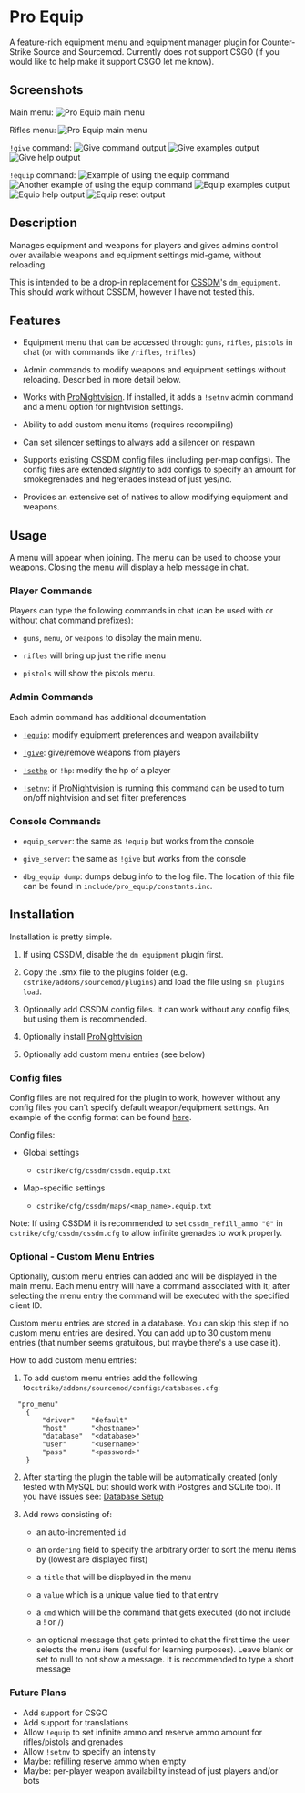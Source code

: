 # Pro Equip

A feature-rich equipment menu and equipment manager plugin for Counter-Strike Source and Sourcemod.  Currently does not support CSGO (if you would like to help make it support CSGO let me know).

## Screenshots

Main menu:
![Pro Equip main menu](screenshots/equip.png)

Rifles menu:
![Pro Equip main menu](screenshots/equip_rifles.png)

`!give` command:
![Give command output](screenshots/give_command.png)
![Give examples output](screenshots/give_examples.png)
![Give help output](screenshots/give_help.png)

`!equip` command:
![Example of using the equip command](screenshots/equip_command.png)
![Another example of using the equip command](screenshots/equip_command2.png)
![Equip examples output](screenshots/equip_examples.png)
![Equip help output](screenshots/equip_help.png)
![Equip reset output](screenshots/equip_reset.png)


## Description

Manages equipment and weapons for players and gives admins control over available weapons and equipment settings mid-game, without reloading.

This is intended to be a drop-in replacement for [CSSDM](https://www.bailopan.net/cssdm/)'s `dm_equipment`.
This should work without CSSDM, however I have not tested this.

## Features

- Equipment menu that can be accessed through: `guns`, `rifles`, `pistols` in chat (or with commands like `/rifles`, `!rifles`)

- Admin commands to modify weapons and equipment settings without reloading.  Described in more detail below.

- Works with [ProNightvision](https://github.com/vishusandy/ProNightvision).  If installed, it adds a `!setnv` admin command and a menu option for nightvision settings.

- Ability to add custom menu items (requires recompiling)

- Can set silencer settings to always add a silencer on respawn

- Supports existing CSSDM config files (including per-map configs).  The config files are extended *slightly* to add configs to specify an amount for smokegrenades and hegrenades instead of just yes/no.

- Provides an extensive set of natives to allow modifying equipment and weapons.

## Usage

A menu will appear when joining.  The menu can be used to choose your weapons.  Closing the menu will display a help message in chat.

### Player Commands

Players can type the following commands in chat (can be used with or without chat command prefixes):

- `guns`, `menu`, or `weapons` to display the main menu.

- `rifles` will bring up just the rifle menu

- `pistols` will show the pistols menu.

### Admin Commands

Each admin command has additional documentation

- [`!equip`](equip_cmd.md): modify equipment preferences and weapon availability

- [`!give`](give_cmd.md): give/remove weapons from players

- [`!sethp`](sethp_cmd.md) or `!hp`: modify the hp of a player

- [`!setnv`](setnv_cmd.md): if [ProNightvision](https://github.com/vishusandy/ProNightvision) is running this command can be used to turn on/off nightvision and set filter preferences

### Console Commands

- `equip_server`: the same as `!equip` but works from the console

- `give_server`: the same as `!give` but works from the console

- `dbg_equip dump`: dumps debug info to the log file.  The location of this file can be found in `include/pro_equip/constants.inc`.

## Installation

Installation is pretty simple.  

1. If using CSSDM, disable the `dm_equipment` plugin first.

2. Copy the .smx file to the plugins folder (e.g. `cstrike/addons/sourcemod/plugins`) and load the file using `sm plugins load`.

3. Optionally add CSSDM config files.  It can work without any config files, but using them is recommended.

4. Optionally install [ProNightvision](https://github.com/vishusandy/ProNightvision)

5. Optionally add custom menu entries (see below)

### Config files

Config files are not required for the plugin to work, however without any config files you can't specify default weapon/equipment settings.  An example of the config format can be found [here](cssdm.equip.txt).

Config files:

- Global settings
  
  - `cstrike/cfg/cssdm/cssdm.equip.txt`

- Map-specific settings
  
  - `cstrike/cfg/cssdm/maps/<map_name>.equip.txt`

Note: If using CSSDM it is recommended to set `cssdm_refill_ammo "0"` in `cstrike/cfg/cssdm/cssdm.cfg` to allow infinite grenades to work properly.

### Optional - Custom Menu Entries

Optionally, custom menu entries can added and will be displayed in the main menu. Each menu entry will have a command associated with it; after selecting the menu entry the command will be executed with the specified client ID.

Custom menu entries are stored in a database.  You can skip this step if no custom menu entries are desired.  You can add up to 30 custom menu entries (that number seems gratuitous, but maybe there's a use case it).

How to add custom menu entries:

1. To add custom menu entries add the following to`cstrike/addons/sourcemod/configs/databases.cfg`:

```
  "pro_menu"
    {
        "driver"    "default"
        "host"      "<hostname>"
        "database"  "<database>"
        "user"      "<username>"
        "pass"      "<password>"
    }
```

2. After starting the plugin the table will be automatically created (only tested with MySQL but should work with Postgres and SQLite too).  If you have issues see: [Database Setup](db_setup.md)

3. Add rows consisting of:
   
   - an auto-incremented `id`
   
   - an `ordering` field to specify the arbitrary order to sort the menu items by (lowest are displayed first)
   
   - a `title` that will be displayed in the menu
   
   - a `value` which is a unique value tied to that entry
   
   - a `cmd` which will be the command that gets executed (do not include a ! or /)
   
   - an optional message that gets printed to chat the first time the user selects the menu item (useful for learning purposes). Leave blank or set to null to not show a message.  It is recommended to type a short message 

### Future Plans

- Add support for CSGO
- Add support for translations
- Allow `!equip` to set infinite ammo and reserve ammo amount for rifles/pistols and grenades
- Allow `!setnv` to specify an intensity
- Maybe: refilling reserve ammo when empty
- Maybe: per-player weapon availability instead of just players and/or bots
